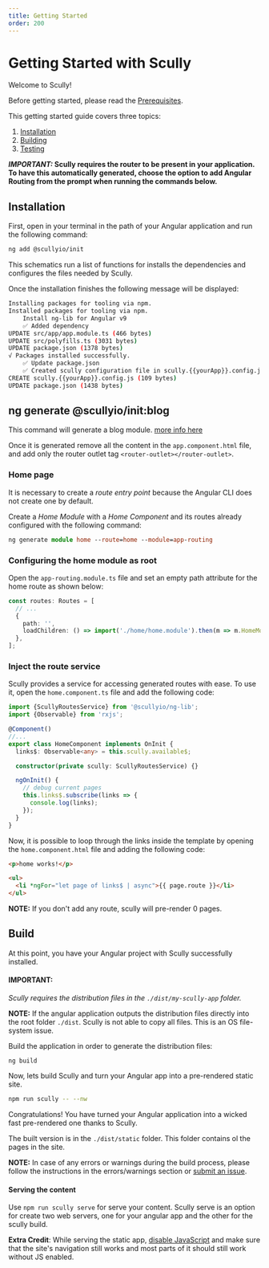 ```yaml
---
title: Getting Started
order: 200
---
```


# Getting Started with Scully

Welcome to Scully!

Before getting started, please read the [Prerequisites](pre-requisites.md).

This getting started guide covers three topics:

1. [Installation](#installation)
2. [Building](#build)
3. [Testing](#test)

**_IMPORTANT:_ Scully requires the router to be present in your application. To have this automatically generated, choose the option to add Angular Routing from the prompt when running the commands below.**

## Installation

First, open in your terminal in the path of your Angular application and run the following command:

```bash
ng add @scullyio/init
```

This schematics run a list of functions for installs the dependencies and configures the files needed by Scully.

Once the installation finishes the following message will be displayed:

```bash
Installing packages for tooling via npm.
Installed packages for tooling via npm.
    Install ng-lib for Angular v9
    ✅️ Added dependency
UPDATE src/app/app.module.ts (466 bytes)
UPDATE src/polyfills.ts (3031 bytes)
UPDATE package.json (1378 bytes)
√ Packages installed successfully.
    ✅️ Update package.json
    ✅️ Created scully configuration file in scully.{{yourApp}}.config.js
CREATE scully.{{yourApp}}.config.js (109 bytes)
UPDATE package.json (1438 bytes)
```

## ng generate @scullyio/init:blog

This command will generate a blog module. [more info here](blog.md)

Once it is generated remove all the content in the `app.component.html` file, and add only the router outlet tag `<router-outlet></router-outlet>`.

### Home page

It is necessary to create a _route entry point_ because the Angular CLI does not create one by default.

Create a _Home Module_ with a _Home Component_ and its routes already configured with the following command:

```ts
ng generate module home --route=home --module=app-routing
```

### Configuring the home module as root

Open the `app-routing.module.ts` file and set an empty path attribute for the home route as shown below:

```ts
const routes: Routes = [
  // ...
  {
    path: '',
    loadChildren: () => import('./home/home.module').then(m => m.HomeModule),
  },
];
```

### Inject the route service

Scully provides a service for accessing generated routes with ease. To use it, open the `home.component.ts` file and add the following code:

```ts
import {ScullyRoutesService} from '@scullyio/ng-lib';
import {Observable} from 'rxjs';

@Component()
//...
export class HomeComponent implements OnInit {
  links$: Observable<any> = this.scully.available$;

  constructor(private scully: ScullyRoutesService) {}

  ngOnInit() {
    // debug current pages
    this.links$.subscribe(links => {
      console.log(links);
    });
  }
}
```

Now, it is possible to loop through the links inside the template by opening the `home.component.html` file and adding the following code:

```html
<p>home works!</p>

<ul>
  <li *ngFor="let page of links$ | async">{{ page.route }}</li>
</ul>
```

**NOTE:** If you don't add any route, scully will pre-render 0 pages.

## Build

At this point, you have your Angular project with Scully successfully installed.

#### IMPORTANT:

_Scully requires the distribution files in the `./dist/my-scully-app` folder._

**NOTE:** If the angular application outputs the distribution files directly into the root folder `./dist`. Scully is not able to copy all files. This is an OS file-system issue.

Build the application in order to generate the distribution files:

```
ng build
```

Now, lets build Scully and turn your Angular app into a pre-rendered static site.

```bash
npm run scully -- --nw
```

Congratulations! You have turned your Angular application into a wicked fast pre-rendered one thanks to Scully.

The built version is in the `./dist/static` folder. This folder contains ol the pages in the site.

**NOTE:** In case of any errors or warnings during the build process, please follow the instructions in the errors/warnings section or [submit an issue](https://github.com/scullyio/scully/issues/new/choose).

#### Serving the content

Use `npm run scully serve` for serve your content.
Scully serve is an option for create two web servers, one for your angular app and the other for the scully build.

**Extra Credit**: While serving the static app, [disable JavaScript](https://developers.google.com/web/tools/chrome-devtools/javascript/disable)
and make sure that the site's navigation still works and most parts of it should still work without JS enabled.
